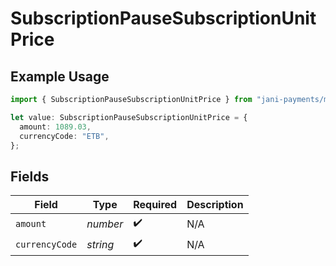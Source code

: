# SubscriptionPauseSubscriptionUnitPrice

## Example Usage

```typescript
import { SubscriptionPauseSubscriptionUnitPrice } from "jani-payments/models/operations";

let value: SubscriptionPauseSubscriptionUnitPrice = {
  amount: 1089.03,
  currencyCode: "ETB",
};
```

## Fields

| Field              | Type               | Required           | Description        |
| ------------------ | ------------------ | ------------------ | ------------------ |
| `amount`           | *number*           | :heavy_check_mark: | N/A                |
| `currencyCode`     | *string*           | :heavy_check_mark: | N/A                |